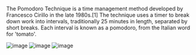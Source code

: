 The Pomodoro Technique is a time management method developed by Francesco Cirillo in the late 1980s.[1] The technique uses a timer to break down work into intervals, traditionally 25 minutes in length, separated by short breaks. Each interval is known as a pomodoro, from the Italian word for 'tomato'.

![image](https://user-images.githubusercontent.com/25523043/125155453-9b717e00-e17d-11eb-8642-b60f1958d916.png)
![image](https://user-images.githubusercontent.com/25523043/125155459-a5937c80-e17d-11eb-9621-b37492f907f5.png)
![image](https://user-images.githubusercontent.com/25523043/125155464-b643f280-e17d-11eb-8d63-83bcc51ec61f.png)
